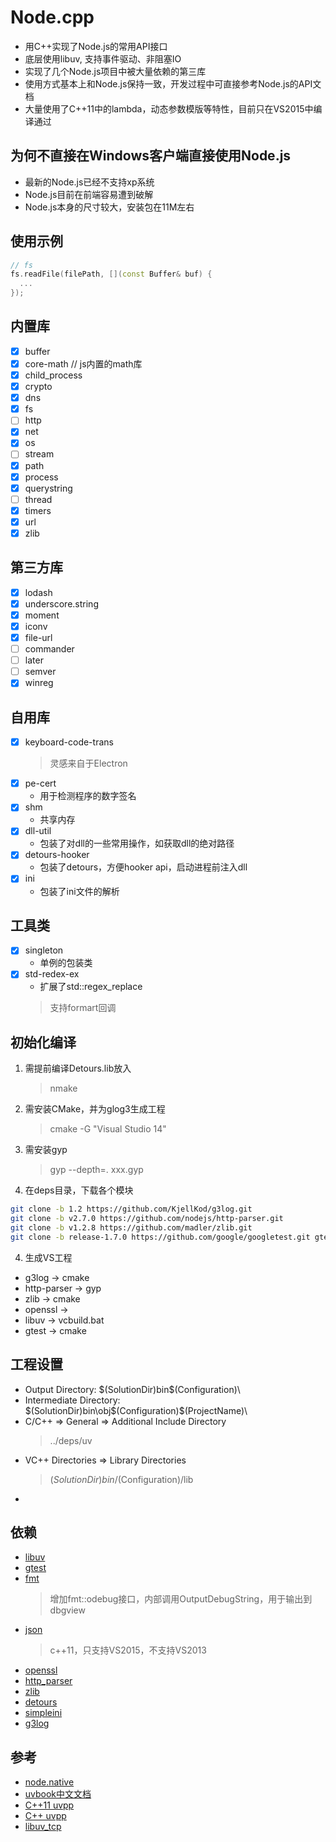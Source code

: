 # Node.cpp
* 用C++实现了Node.js的常用API接口
* 底层使用libuv, 支持事件驱动、非阻塞IO
* 实现了几个Node.js项目中被大量依赖的第三库
* 使用方式基本上和Node.js保持一致，开发过程中可直接参考Node.js的API文档
* 大量使用了C++11中的lambda，动态参数模版等特性，目前只在VS2015中编译通过

## 为何不直接在Windows客户端直接使用Node.js
* 最新的Node.js已经不支持xp系统
* Node.js目前在前端容易遭到破解
* Node.js本身的尺寸较大，安装包在11M左右

## 使用示例
```cpp
// fs
fs.readFile(filePath, [](const Buffer& buf) {
  ...
});
```

## 内置库
- [x] buffer
- [x] core-math  // js内置的math库
- [x] child_process
- [x] crypto
- [x] dns
- [x] fs
- [ ] http
- [x] net
- [x] os
- [ ] stream
- [x] path
- [x] process
- [x] querystring
- [ ] thread
- [x] timers
- [x] url
- [x] zlib

## 第三方库
- [x] lodash
- [x] underscore.string
- [x] moment
- [x] iconv
- [x] file-url
- [ ] commander
- [ ] later
- [ ] semver
- [x] winreg

## 自用库
- [x] keyboard-code-trans
  > 灵感来自于Electron
- [x] pe-cert
  * 用于检测程序的数字签名
- [x] shm
  * 共享内存
- [x] dll-util
  * 包装了对dll的一些常用操作，如获取dll的绝对路径
- [x] detours-hooker
  * 包装了detours，方便hooker api，启动进程前注入dll
- [x] ini
  * 包装了ini文件的解析

## 工具类
- [x] singleton
  * 单例的包装类
- [x] std-redex-ex
  * 扩展了std::regex_replace
  > 支持formart回调

## 初始化编译
1. 需提前编译Detours.lib放入
   > nmake
2. 需安装CMake，并为glog3生成工程
   > cmake -G "Visual Studio 14"
3. 需安装gyp
   > gyp --depth=. xxx.gyp
3. 在deps目录，下载各个模块
```bash
git clone -b 1.2 https://github.com/KjellKod/g3log.git
git clone -b v2.7.0 https://github.com/nodejs/http-parser.git
git clone -b v1.2.8 https://github.com/madler/zlib.git
git clone -b release-1.7.0 https://github.com/google/googletest.git gtest
```
4. 生成VS工程
* g3log       -> cmake
* http-parser -> gyp
* zlib        -> cmake
* openssl     -> 
* libuv       -> vcbuild.bat
* gtest       -> cmake

## 工程设置
* Output Directory: $(SolutionDir)bin\$(Configuration)\
* Intermediate Directory: $(SolutionDir)bin\obj\$(Configuration)\$(ProjectName)\
* C/C++ => General => Additional Include Directory
  > ../deps/uv
* VC++ Directories => Library Directories
  > $(SolutionDir)bin/$(Configuration)/lib
* 

## 依赖
* [libuv](https://github.com/libuv/libuv)
* [gtest](https://github.com/google/googletest)
* [fmt](https://github.com/fmtlib/fmt)
  > 增加fmt::odebug接口，内部调用OutputDebugString，用于输出到dbgview
* [json](https://github.com/nlohmann/json)
  > c++11，只支持VS2015，不支持VS2013
* [openssl](https://www.openssl.org/)
* [http_parser](https://github.com/nodejs/http-parser)
* [zlib](https://github.com/madler/zlib)
* [detours](http://research.microsoft.com/en-us/projects/detours/)
* [simpleini](https://github.com/brofield/simpleini)
* [g3log](https://github.com/KjellKod/g3log)

## 参考
* [node.native](https://github.com/d5/node.native)
* [uvbook中文文档](http://luohaha.github.io/Chinese-uvbook/source/introduction.html)
* [C++11 uvpp](https://github.com/larroy/uvpp)
* [C++ uvpp](https://github.com/derekdai/uvpp)
* [libuv_tcp](https://github.com/wqvbjhc/libuv_tcp)